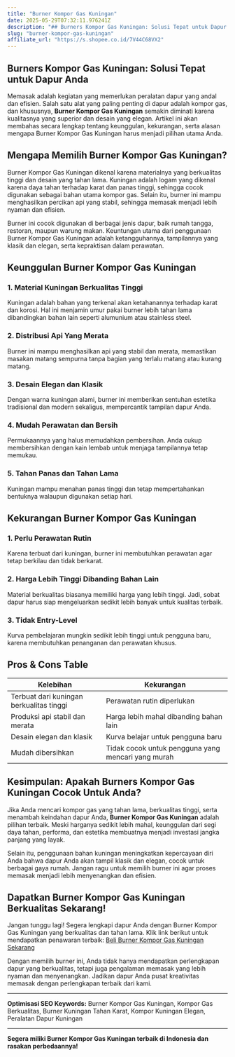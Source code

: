 ```yaml
---
title: "Burner Kompor Gas Kuningan"
date: 2025-05-29T07:32:11.976241Z
description: "## Burners Kompor Gas Kuningan: Solusi Tepat untuk Dapur Anda..."
slug: "burner-kompor-gas-kuningan"
affiliate_url: "https://s.shopee.co.id/7V44C68VX2"
---
```

## Burners Kompor Gas Kuningan: Solusi Tepat untuk Dapur Anda

Memasak adalah kegiatan yang memerlukan peralatan dapur yang andal dan efisien. Salah satu alat yang paling penting di dapur adalah kompor gas, dan khususnya, **Burner Kompor Gas Kuningan** semakin diminati karena kualitasnya yang superior dan desain yang elegan. Artikel ini akan membahas secara lengkap tentang keunggulan, kekurangan, serta alasan mengapa Burner Kompor Gas Kuningan harus menjadi pilihan utama Anda.

## Mengapa Memilih Burner Kompor Gas Kuningan?

Burner Kompor Gas Kuningan dikenal karena materialnya yang berkualitas tinggi dan desain yang tahan lama. Kuningan adalah logam yang dikenal karena daya tahan terhadap karat dan panas tinggi, sehingga cocok digunakan sebagai bahan utama kompor gas. Selain itu, burner ini mampu menghasilkan percikan api yang stabil, sehingga memasak menjadi lebih nyaman dan efisien.

Burner ini cocok digunakan di berbagai jenis dapur, baik rumah tangga, restoran, maupun warung makan. Keuntungan utama dari penggunaan Burner Kompor Gas Kuningan adalah ketangguhannya, tampilannya yang klasik dan elegan, serta kepraktisan dalam perawatan.

## Keunggulan Burner Kompor Gas Kuningan

### 1. Material Kuningan Berkualitas Tinggi
Kuningan adalah bahan yang terkenal akan ketahanannya terhadap karat dan korosi. Hal ini menjamin umur pakai burner lebih tahan lama dibandingkan bahan lain seperti alumunium atau stainless steel.

### 2. Distribusi Api Yang Merata
Burner ini mampu menghasilkan api yang stabil dan merata, memastikan masakan matang sempurna tanpa bagian yang terlalu matang atau kurang matang.

### 3. Desain Elegan dan Klasik
Dengan warna kuningan alami, burner ini memberikan sentuhan estetika tradisional dan modern sekaligus, mempercantik tampilan dapur Anda.

### 4. Mudah Perawatan dan Bersih
Permukaannya yang halus memudahkan pembersihan. Anda cukup membersihkan dengan kain lembab untuk menjaga tampilannya tetap memukau.

### 5. Tahan Panas dan Tahan Lama
Kuningan mampu menahan panas tinggi dan tetap mempertahankan bentuknya walaupun digunakan setiap hari.

## Kekurangan Burner Kompor Gas Kuningan

### 1. Perlu Perawatan Rutin
Karena terbuat dari kuningan, burner ini membutuhkan perawatan agar tetap berkilau dan tidak berkarat.

### 2. Harga Lebih Tinggi Dibanding Bahan Lain
Material berkualitas biasanya memiliki harga yang lebih tinggi. Jadi, sobat dapur harus siap mengeluarkan sedikit lebih banyak untuk kualitas terbaik.

### 3. Tidak Entry-Level
Kurva pembelajaran mungkin sedikit lebih tinggi untuk pengguna baru, karena membutuhkan penanganan dan perawatan khusus.

## Pros & Cons Table

| Kelebihan                                    | Kekurangan                                |
|----------------------------------------------|-------------------------------------------|
| Terbuat dari kuningan berkualitas tinggi   | Perawatan rutin diperlukan               |
| Produksi api stabil dan merata             | Harga lebih mahal dibanding bahan lain  |
| Desain elegan dan klasik                   | Kurva belajar untuk pengguna baru     |
| Mudah dibersihkan                          | Tidak cocok untuk pengguna yang mencari yang murah |

## Kesimpulan: Apakah Burners Kompor Gas Kuningan Cocok Untuk Anda?

Jika Anda mencari kompor gas yang tahan lama, berkualitas tinggi, serta menambah keindahan dapur Anda, **Burner Kompor Gas Kuningan** adalah pilihan terbaik. Meski harganya sedikit lebih mahal, keunggulan dari segi daya tahan, performa, dan estetika membuatnya menjadi investasi jangka panjang yang layak.

Selain itu, penggunaan bahan kuningan meningkatkan kepercayaan diri Anda bahwa dapur Anda akan tampil klasik dan elegan, cocok untuk berbagai gaya rumah. Jangan ragu untuk memilih burner ini agar proses memasak menjadi lebih menyenangkan dan efisien.

## Dapatkan Burner Kompor Gas Kuningan Berkualitas Sekarang!

Jangan tunggu lagi! Segera lengkapi dapur Anda dengan Burner Kompor Gas Kuningan yang berkualitas dan tahan lama. Klik link berikut untuk mendapatkan penawaran terbaik: [Beli Burner Kompor Gas Kuningan Sekarang](https://s.shopee.co.id/7V44C68VX2)

Dengan memilih burner ini, Anda tidak hanya mendapatkan perlengkapan dapur yang berkualitas, tetapi juga pengalaman memasak yang lebih nyaman dan menyenangkan. Jadikan dapur Anda pusat kreativitas memasak dengan perlengkapan terbaik dari kami.

---

**Optimisasi SEO Keywords:** Burner Kompor Gas Kuningan, Kompor Gas Berkualitas, Burner Kuningan Tahan Karat, Kompor Kuningan Elegan, Peralatan Dapur Kuningan

---

**Segera miliki Burner Kompor Gas Kuningan terbaik di Indonesia dan rasakan perbedaannya!**